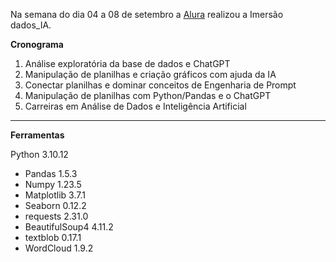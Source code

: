 Na semana do dia 04 a 08 de setembro a [Alura](https://grupoalura.notion.site/Imers-o-Dados-An-lises-com-Intelig-ncia-Artificial-2af96320056e4ab1adc3243c20e1093c#819602cbc7dd4b6095d57e3f6acfaf26) realizou a Imersão dados_IA.

**Cronograma**
1. Análise exploratória da base de dados e ChatGPT
2. Manipulação de planilhas e criação gráficos com ajuda da IA
3. Conectar planilhas e dominar conceitos de Engenharia de Prompt
4. Manipulação de planilhas com Python/Pandas e o ChatGPT
5. Carreiras em Análise de Dados e Inteligência Artificial
---
**Ferramentas**

Python 3.10.12
  - Pandas	1.5.3
  - Numpy	1.23.5
  - Matplotlib	3.7.1
  - Seaborn	0.12.2
  - requests	2.31.0
  - BeautifulSoup4	4.11.2
  - textblob	0.17.1
  - WordCloud	1.9.2
